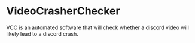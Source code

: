 # VideoCrasherChecker
VCC is an automated software that will check whether a discord video will likely lead to a discord crash.

